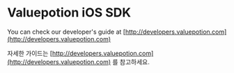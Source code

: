 # Valuepotion iOS SDK

You can check our developer's guide at [http://developers.valuepotion.com](http://developers.valuepotion.com)

자세한 가이드는 [http://developers.valuepotion.com](http://developers.valuepotion.com) 를 참고하세요.
